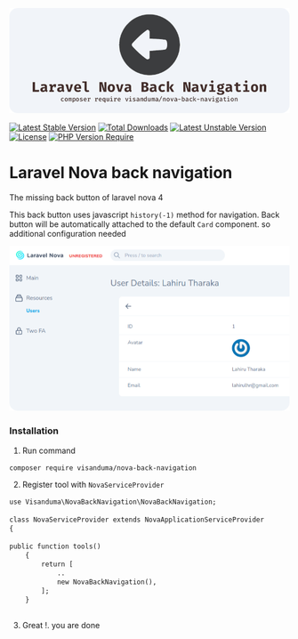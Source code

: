 <p align="center">

<img src="https://github.com/Visanduma/nova-back-navigation/blob/42b5b5576f0761310dabbb8b358089785e43ceb7/resources/img/banner.png?raw=true" />

</p>

[![Latest Stable Version](http://poser.pugx.org/visanduma/nova-back-navigation/v)](https://packagist.org/packages/visanduma/nova-back-navigation) [![Total Downloads](http://poser.pugx.org/visanduma/nova-back-navigation/downloads)](https://packagist.org/packages/visanduma/nova-back-navigation) [![Latest Unstable Version](http://poser.pugx.org/visanduma/nova-back-navigation/v/unstable)](https://packagist.org/packages/visanduma/nova-back-navigation) [![License](http://poser.pugx.org/visanduma/nova-back-navigation/license)](https://packagist.org/packages/visanduma/nova-back-navigation) [![PHP Version Require](http://poser.pugx.org/visanduma/nova-back-navigation/require/php)](https://packagist.org/packages/visanduma/nova-back-navigation)

# Laravel Nova back navigation 

The missing back button of laravel nova 4

This back button uses javascript `history(-1)` method for navigation. Back button will be automatically attached to the default `Card` component.
so additional configuration needed

![screenshot](/resources/img/sc-1.png)


### Installation

1) Run command 
```
composer require visanduma/nova-back-navigation
```
 
2) Register tool with `NovaServiceProvider`

```
use Visanduma\NovaBackNavigation\NovaBackNavigation;

class NovaServiceProvider extends NovaApplicationServiceProvider
{

public function tools()
    {
        return [
            ..
            new NovaBackNavigation(),
        ];
    }
    
```

3) Great !. you are done



